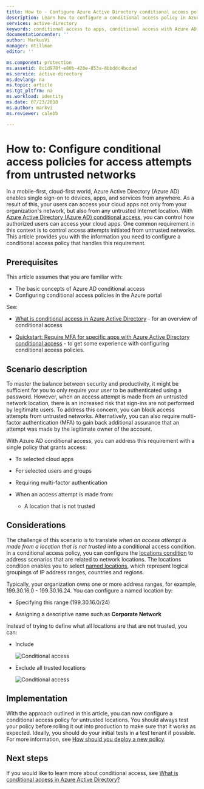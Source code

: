 ```yaml
---
title: How to - Configure Azure Active Directory conditional access policies for access attempts from untrusted networks | Microsoft Docs
description: Learn how to configure a conditional access policy in Azure Active Directory (Azure AD) to for access attempts from untrusted networks.
services: active-directory
keywords: conditional access to apps, conditional access with Azure AD, secure access to company resources, conditional access policies
documentationcenter: ''
author: MarkusVi
manager: mtillman
editor: ''

ms.component: protection
ms.assetid: 8c1d978f-e80b-420e-853a-8bbddc4bcdad
ms.service: active-directory
ms.devlang: na
ms.topic: article
ms.tgt_pltfrm: na
ms.workload: identity
ms.date: 07/23/2018
ms.author: markvi
ms.reviewer: calebb

---
```

# How to: Configure conditional access policies for access attempts from untrusted networks   

In a mobile-first, cloud-first world, Azure Active Directory (Azure AD) enables single sign-on to devices, apps, and services from anywhere. As a result of this, your users can access your cloud apps not only from your organization's network, but also from any untrusted Internet location. With [Azure Active Directory (Azure AD) conditional access](active-directory-conditional-access-azure-portal.md), you can control how authorized users can access your cloud apps. One common requirement in this context is to control access attempts initiated from untrusted networks. This article provides you with the information you need to configure a conditional access policy that handles this requirement. 

## Prerequisites

This article assumes that you are familiar with: 

- The basic concepts of Azure AD conditional access 
- Configuring conditional access policies in the Azure portal

See:

- [What is conditional access in Azure Active Directory](active-directory-conditional-access-azure-portal.md) - for an overview of conditional access 

- [Quickstart: Require MFA for specific apps with Azure Active Directory conditional access](conditional-access/app-based-mfa.md) - to get some experience with configuring conditional access policies. 


## Scenario description

To master the balance between security and productivity, it might be sufficient for you to only require your user to be authenticated using a password. However, when an access attempt is made from an untrusted network location, there is an increased risk that sign-ins are not performed by legitimate users. To address this concern, you can block access attempts from untrusted networks. Alternatively, you can also require multi-factor authentication (MFA) to gain back additional assurance that an attempt was made by the legitimate owner of the account. 

With Azure AD conditional access, you can address this requirement with a single policy that grants access: 

- To selected cloud apps

- For selected users and groups  

- Requiring multi-factor authentication 

- When an access attempt is made from: 

    - A location that is not trusted


## Considerations

The challenge of this scenario is to translate *when an access attempt is made from a location that is not trusted* into a conditional access condition. In a conditional access policy, you can configure the [locations condition](active-directory-conditional-access-locations.md) to address scenarios that are related to network locations. The locations condition enables you to select [named locations](active-directory-conditional-access-locations.md#named-locations), which represent logical groupings of IP address ranges, countries and regions.  

Typically, your organization owns one or more address ranges, for example, 199.30.16.0 - 199.30.16.24.
You can configure a named location by:

- Specifying this range (199.30.16.0/24) 

- Assigning a descriptive name such as **Corporate Network** 


Instead of trying to define what all locations are that are not trusted, you can:

- Include 

    ![Conditional access](./media/active-directory-conditional-access-untrusted-networks/02.png)

- Exclude all trusted locations 

    ![Conditional access](./media/active-directory-conditional-access-untrusted-networks/01.png)



## Implementation

With the approach outlined in this article, you can now configure a conditional access policy for untrusted locations. You should always test your policy before rolling it out into production to make sure that it works as expected. Ideally, you should do your initial tests in a test tenant if possible. For more information, see [How should you deploy a new policy](conditional-access/best-practices.md#how-should-you-deploy-a-new-policy). 



## Next steps

If you would like to learn more about conditional access, see [What is conditional access in Azure Active Directory?](active-directory-conditional-access-azure-portal.md)